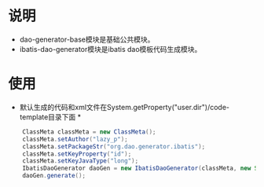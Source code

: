 说明
======

* dao-generator-base模块是基础公共模块。
* ibatis-dao-generator模块是ibatis dao模板代码生成模块。


使用
======

* 默认生成的代码和xml文件在System.getProperty("user.dir")/code-template目录下面 *

```java
    ClassMeta classMeta = new ClassMeta();
    classMeta.setAuthor("lazy_p");
    classMeta.setPackageStr("org.dao.generator.ibatis");
    classMeta.setKeyProperty("id");
    classMeta.setKeyJavaType("long");
    IbatisDaoGenerator daoGen = new IbatisDaoGenerator(classMeta, new String[] { "db_table_name" });
    daoGen.generate();
```
